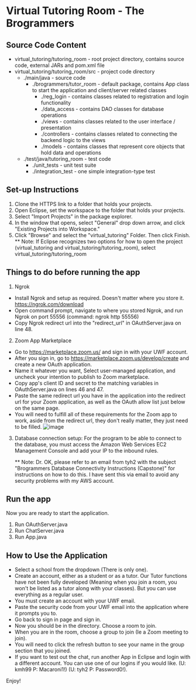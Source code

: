 # **Virtual Tutoring Room - The Brogrammers**

## **Source Code Content**

- virtual_tutoring/tutoring_room - root project directory, contains source code, external JARs and pom.xml file
- virtual_tutoring/tutoring_room/src - project code directory
    - ./main/java - source code
        - ./brogrammers/tutor_room - default package, contains App class to start the application and client/server related classes
            - ./reg_login - contains classes related to registration and login functionality
            - ./data_access - contains DAO classes for database operations
            - ./views - contains classes related to the user interface / presentation
            - ./controllers - contains classes related to connecting the backend logic to the views
            - ./models - contains classes that represent core objects that hold data and operations
    - ./test/java/tutoring_room - test code
        - ./unit_tests - unit test suite
        - ./integration_test - one simple integration-type test

## **Set-up Instructions**

1. Clone the HTTPS link to a folder that holds your projects.
2. Open Eclipse, set the workspace to the folder that holds your projects.
3. Select "Import Projects" in the package explorer.
4. In the window that opens, select "General" drop down arrow, and click "Existing Projects into Workspace."
5. Click "Browse" and select the "virtual_tutoring" Folder. Then click Finish.
** Note: If Eclipse recognizes two options for how to open the project (virtual_tutoring and virtual_tutoring/tutoring_room), select virtual_tutoring/tutoring_room

## **Things to do before running the app**

1. Ngrok
- Install Ngrok and setup as required. Doesn't matter where you store it. https://ngrok.com/download
- Open command prompt, navigate to where you stored Ngrok, and run Ngrok on port 55556 (command: ngrok http 55556)
- Copy Ngrok redirect url into the "redirect_url" in OAuthServer.java on line 48.

2. Zoom App Marketplace
- Go to https://marketplace.zoom.us/ and sign in with your UWF account.
- After you sign in, go to https://marketplace.zoom.us/develop/create and create a new OAuth application. 
- Name it whatever you want, Select user-managed application, and uncheck your intention to publish to Zoom marketplace. 
- Copy app's client ID and secret to the matching variables in OAuthServer.java on lines 46 and 47.
- Paste the same redirect url you have in the application into the redirect url for your Zoom application, as well as the OAuth allow list just below on the same page.
- You will need to fulfill all of these requirements for the Zoom app to work, aside from the redirect url, they don't really matter, they just need to be filled.
![image](https://user-images.githubusercontent.com/46533825/166085023-32f71305-aa72-443c-8972-ab907b2eff71.png)

3. Database connection setup: For the program to be able to connect to the database, you must access the Amazon Web Services EC2 Management Console and add your IP to the inbound rules.
    
      ** Note: Dr. OK, please refer to an email from tyh2 with the subject "Brogrammers Database Connectivity Instructions (Capstone)" for instructions on how to do this. I have sent this via email to avoid any security problems with my AWS account.


## **Run the app**
Now you are ready to start the application.
1. Run OAuthServer.java
2. Run ChatServer.java
3. Run App.java

## **How to Use the Application**
- Select a school from the dropdown (There is only one).
- Create an account, either as a student or as a tutor. Our Tutor functions have not been fully developed (Meaning when you join a room, you won't be listed as a tutor along with your classes). But you can use everything as a regular user. 
- You must create an account with your UWF email.
- Paste the security code from your UWF email into the application where it prompts you to.
- Go back to sign in page and sign in.
- Now you should be in the directory. Choose a room to join.
- When you are in the room, choose a group to join (Ie a Zoom meeting to join).
- You will need to click the refresh button to see your name in the group section that you joined. 
- If you want to test out the chat, run another App in Eclipse and login with a different account. You can use one of our logins if you would like. (U: kmh99 P: Macaroni1!) (U: tyh2 P: Password0!).

Enjoy!

